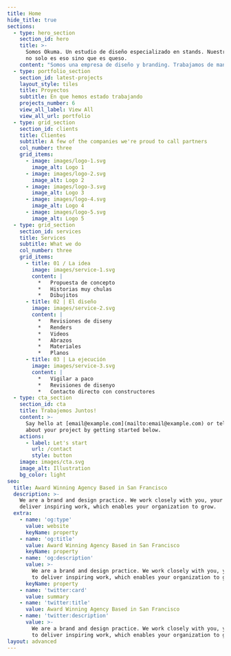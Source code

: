 ```yaml
---
title: Home
hide_title: true
sections:
  - type: hero_section
    section_id: hero
    title: >-
      Somos Okuma. Un estudio de diseño especializado en stands. Nuestra mision
      no solo es eso sino que es queso.
    content: "Somos una empresa de diseño y branding. Trabajamos de manera estrecha contigo y tu equipo para proveer un resultado que inspire.\_[Hablemos](https://preview--okuma-landing-02-d5e3a.stackbit.dev/contact/).\n"
  - type: portfolio_section
    section_id: latest-projects
    layout_style: tiles
    title: Proyectos
    subtitle: En que hemos estado trabajando
    projects_number: 6
    view_all_label: View All
    view_all_url: portfolio
  - type: grid_section
    section_id: clients
    title: Clientes
    subtitle: A few of the companies we're proud to call partners
    col_number: three
    grid_items:
      - image: images/logo-1.svg
        image_alt: Logo 1
      - image: images/logo-2.svg
        image_alt: Logo 2
      - image: images/logo-3.svg
        image_alt: Logo 3
      - image: images/logo-4.svg
        image_alt: Logo 4
      - image: images/logo-5.svg
        image_alt: Logo 5
  - type: grid_section
    section_id: services
    title: Services
    subtitle: What we do
    col_number: three
    grid_items:
      - title: 01 / La idea
        image: images/service-1.svg
        content: |
          *   Propuesta de concepto
          *   Historias muy chulas
          *   Dibujitos
      - title: 02 | El diseño
        image: images/service-2.svg
        content: |
          *   Revisiones de diseny
          *   Renders
          *   Videos
          *   Abrazos
          *   Materiales
          *   Planos
      - title: 03 | La ejecución
        image: images/service-3.svg
        content: |
          *   Vigilar a paco
          *   Revisiones de disenyo
          *   Contacto directo con constructores
  - type: cta_section
    section_id: cta
    title: Trabajemos Juntos!
    content: >-
      Say hello at [email@example.com](mailto:email@example.com) or tell us more
      about your project by getting started below.
    actions:
      - label: Let's start
        url: /contact
        style: button
    image: images/cta.svg
    image_alt: Illustration
    bg_color: light
seo:
  title: Award Winning Agency Based in San Francisco
  description: >-
    We are a brand and design practice. We work closely with you, your team to
    deliver inspiring work, which enables your organization to grow.
  extra:
    - name: 'og:type'
      value: website
      keyName: property
    - name: 'og:title'
      value: Award Winning Agency Based in San Francisco
      keyName: property
    - name: 'og:description'
      value: >-
        We are a brand and design practice. We work closely with you, your team
        to deliver inspiring work, which enables your organization to grow.
      keyName: property
    - name: 'twitter:card'
      value: summary
    - name: 'twitter:title'
      value: Award Winning Agency Based in San Francisco
    - name: 'twitter:description'
      value: >-
        We are a brand and design practice. We work closely with you, your team
        to deliver inspiring work, which enables your organization to grow.
layout: advanced
---
```

